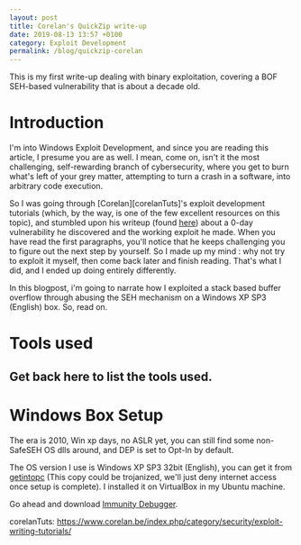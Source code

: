 ```yaml
---
layout: post
title: Corelan's QuickZip write-up
date: 2019-08-13 13:57 +0100
category: Exploit Development
permalink: /blog/quickzip-corelan
---
```


This is my first write-up dealing with binary exploitation, covering a BOF SEH-based vulnerability that is about a decade old.

# Introduction

I'm into Windows Exploit Development, and since you are reading this article, I presume you are as well. I mean, come on, isn't it the most challenging, self-rewarding branch of cybersecurity, where you get to burn what's left of your grey matter, attempting to turn a crash in a software, into arbitrary code execution.

So I was going through [Corelan][corelanTuts]'s exploit development tutorials (which, by the way, is one of the few excellent resources on this topic), and stumbled upon his writeup (found [here](https://www.offensive-security.com/vulndev/quickzip-stack-bof-0day-a-box-of-chocolates/)) about a 0-day vulnerability he discovered and the working exploit he made. When you have read the first paragraphs, you'll notice that he keeps challenging you to figure out the next step by yourself. So I made up my mind : why not try to exploit it myself, then come back later and finish reading. That's what I did, and I ended up doing entirely differently.

In this blogpost, i'm going to narrate how I exploited a stack based buffer overflow through abusing the SEH mechanism on a Windows XP SP3 (English) box. So, read on.

# Tools used
## Get back here to list the tools used.

# Windows Box Setup

The era is 2010, Win xp days, no ASLR yet, you can still find some non-SafeSEH OS dlls around, and DEP is set to Opt-In by default.

The OS version I use is Windows XP SP3 32bit (English), you can get it from [getintopc](https://getintopc.com/softwares/operating-systems/windows-xp-professional-sp3-32-bit-iso-dec-2016-download-8012510/) (This copy could be trojanized, we'll just deny internet access once setup is complete). I installed it on VirtualBox in my Ubuntu machine.

Go ahead and download [Immunity Debugger](https://www.immunityinc.com/products/debugger/).





corelanTuts: https://www.corelan.be/index.php/category/security/exploit-writing-tutorials/
